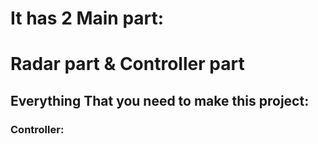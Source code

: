 # It has 2 Main part:
# Radar part & Controller part

## Everything That you need to make this project:
### Controller:
